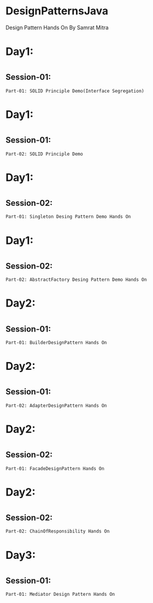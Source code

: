 # DesignPatternsJava
Design Pattern Hands On
By Samrat Mitra


# Day1:
  # <h2>Session-01:</h2>
    Part-01: SOLID Principle Demo(Interface Segregation)

# Day1:
  # <h2>Session-01:</h2>
    Part-02: SOLID Principle Demo

# Day1:
  # <h2>Session-02:</h2>
    Part-01: Singleton Desing Pattern Demo Hands On
    
# Day1:
  # <h2>Session-02:</h2>
    Part-02: AbstractFactory Desing Pattern Demo Hands On

# Day2:
  # <h2>Session-01:</h2>
    Part-01: BuilderDesignPattern Hands On
    
# Day2:
  # <h2>Session-01:</h2>
    Part-02: AdapterDesignPattern Hands On
 
 # Day2:
  # <h2>Session-02:</h2>
    Part-01: FacadeDesignPattern Hands On

# Day2:
  # <h2>Session-02:</h2>
    Part-02: ChainOfResponsibility Hands On
    
 # Day3:
  # <h2>Session-01:</h2>
    Part-01: Mediator Design Pattern Hands On

